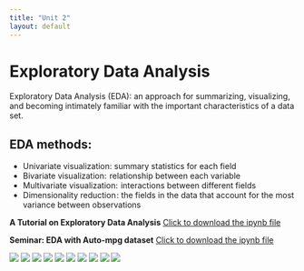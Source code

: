 ```yaml
---
title: "Unit 2"
layout: default
---
```


# Exploratory Data Analysis

Exploratory Data Analysis (EDA): an approach for summarizing, visualizing, and becoming intimately familiar with the important characteristics of a data set.

## EDA methods:
+ Univariate visualization: summary statistics for each field
+ Bivariate visualization:  relationship between each variable
+ Multivariate visualization:  interactions between different fields
+ Dimensionality reduction : the fields in the data that account for the most variance between observations

**A Tutorial on Exploratory Data Analysis** [Click to download the ipynb file](./Supplementary_Material/Unit02_A_Tutorial_on_Exploratory_Data_Analysis.ipynb)

**Seminar: EDA with Auto-mpg dataset** [Click to download the ipynb file](./Supplementary_Material/EDA_With_Auto_Mpg_Dataset.ipynb)

<img src="/Supplementary_Material/Images/Unit2/1.jpg">
<img src="/Supplementary_Material/Images/Unit2/2.jpg">
<img src="/Supplementary_Material/Images/Unit2/3.jpg">
<img src="/Supplementary_Material/Images/Unit2/4.jpg">
<img src="/Supplementary_Material/Images/Unit2/5.jpg">
<img src="/Supplementary_Material/Images/Unit2/6.jpg">
<img src="/Supplementary_Material/Images/Unit2/7.jpg">
<img src="/Supplementary_Material/Images/Unit2/8.jpg">
<img src="/Supplementary_Material/Images/Unit2/9.jpg">
<img src="/Supplementary_Material/Images/Unit2/10.jpg">
